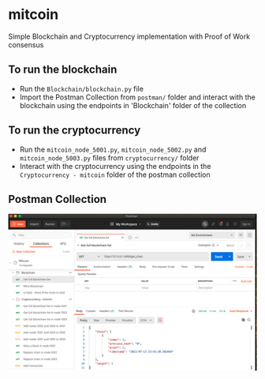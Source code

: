 # mitcoin
Simple Blockchain and Cryptocurrency implementation with Proof of Work consensus


## To run the blockchain
- Run the `Blockchain/blockchain.py` file
- Import the Postman Collection from `postman/` folder and interact with the blockchain using the endpoints in 'Blockchain' folder of the collection

## To run the cryptocurrency
- Run the `mitcoin_node_5001.py`, `mitcoin_node_5002.py` and `mitcoin_node_5003.py` files from `cryptocurrency/` folder
- Interact with the cryptocurrency using the endpoints in the `Cryptocurrency - mitcoin` folder of the postman collection

## Postman Collection
![Postman Collection](./images/postman_collections.png)
